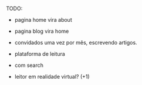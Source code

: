 TODO:

- pagina home vira about
- pagina blog vira home
- convidados uma vez por mês, escrevendo artigos.
- plataforma de leitura
- com search

- leitor em realidade virtual? (+1)
